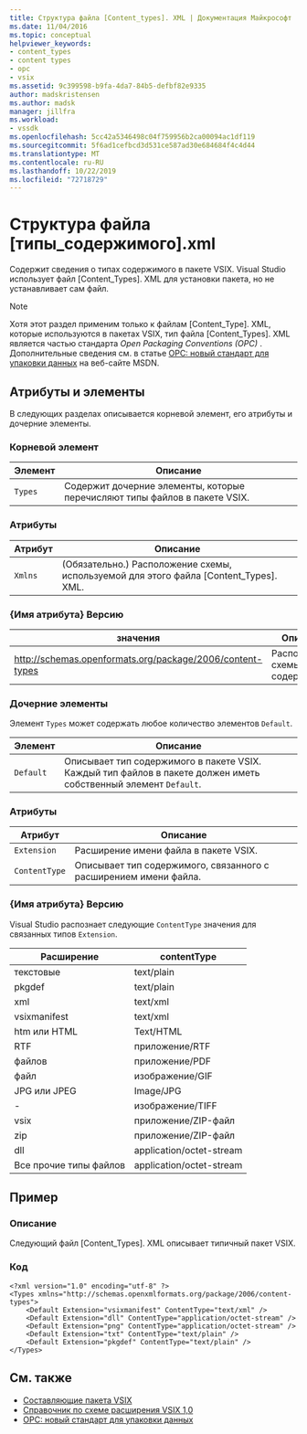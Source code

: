 ```yaml
---
title: Структура файла [Content_types]. XML | Документация Майкрософт
ms.date: 11/04/2016
ms.topic: conceptual
helpviewer_keywords:
- content_types
- content types
- opc
- vsix
ms.assetid: 9c399598-b9fa-4da7-84b5-defbf82e9335
author: madskristensen
ms.author: madsk
manager: jillfra
ms.workload:
- vssdk
ms.openlocfilehash: 5cc42a5346498c04f759956b2ca00094ac1df119
ms.sourcegitcommit: 5f6ad1cefbcd3d531ce587ad30e684684f4c4d44
ms.translationtype: MT
ms.contentlocale: ru-RU
ms.lasthandoff: 10/22/2019
ms.locfileid: "72718729"
---
```

# <a name="the-structure-of-the-content_typesxml-file"></a>Структура файла [типы_содержимого].xml
Содержит сведения о типах содержимого в пакете VSIX. Visual Studio использует файл [Content_Types]. XML для установки пакета, но не устанавливает сам файл.

> [!NOTE]
> Хотя этот раздел применим только к файлам [Content_Type]. XML, которые используются в пакетах VSIX, тип файла [Content_Types]. XML является частью стандарта *Open Packaging Conventions (OPC)* . Дополнительные сведения см. в статье [OPC: новый стандарт для упаковки данных](http://go.microsoft.com/fwlink/?LinkID=148207) на веб-сайте MSDN.

## <a name="attributes-and-elements"></a>Атрибуты и элементы
 В следующих разделах описывается корневой элемент, его атрибуты и дочерние элементы.

### <a name="root-element"></a>Корневой элемент

|Элемент|Описание|
|-------------|-----------------|
|`Types`|Содержит дочерние элементы, которые перечисляют типы файлов в пакете VSIX.|

### <a name="attributes"></a>Атрибуты

|Атрибут|Описание|
|---------------|-----------------|
|`Xmlns`|(Обязательно.) Расположение схемы, используемой для этого файла [Content_Types]. XML.|

### <a name="attribute-name-attribute"></a>{Имя атрибута} Версию

| значения | Описание |
| - | - |
| http://schemas.openformats.org/package/2006/content-types | Расположение схемы типов содержимого. |

### <a name="child-elements"></a>Дочерние элементы
 Элемент `Types` может содержать любое количество элементов `Default`.

|Элемент|Описание|
|-------------|-----------------|
|`Default`|Описывает тип содержимого в пакете VSIX. Каждый тип файлов в пакете должен иметь собственный элемент `Default`.|

### <a name="attributes"></a>Атрибуты

|Атрибут|Описание|
|---------------|-----------------|
|`Extension`|Расширение имени файла в пакете VSIX.|
|`ContentType`|Описывает тип содержимого, связанного с расширением имени файла.|

### <a name="attribute-name-attribute"></a>{Имя атрибута} Версию
 Visual Studio распознает следующие `ContentType` значения для связанных типов `Extension`.

|Расширение|contentType|
|---------------|-----------------|
|текстовые|text/plain|
|pkgdef|text/plain|
|xml|text/xml|
|vsixmanifest|text/xml|
|htm или HTML|Text/HTML|
|RTF|приложение/RTF|
|файлов|приложение/PDF|
|файл|изображение/GIF|
|JPG или JPEG|Image/JPG|
|-|изображение/TIFF|
|vsix|приложение/ZIP-файл|
|zip|приложение/ZIP-файл|
|dll|application/octet-stream|
|Все прочие типы файлов|application/octet-stream|

## <a name="example"></a>Пример

### <a name="description"></a>Описание
 Следующий файл [Content_Types]. XML описывает типичный пакет VSIX.

### <a name="code"></a>Код

```
<?xml version="1.0" encoding="utf-8" ?>
<Types xmlns="http://schemas.openxmlformats.org/package/2006/content-types">
    <Default Extension="vsixmanifest" ContentType="text/xml" />
    <Default Extension="dll" ContentType="application/octet-stream" />
    <Default Extension="png" ContentType="application/octet-stream" />
    <Default Extension="txt" ContentType="text/plain" />
    <Default Extension="pkgdef" ContentType="text/plain" />
</Types>
```

## <a name="see-also"></a>См. также
- [Составляющие пакета VSIX](../extensibility/anatomy-of-a-vsix-package.md)
- [Справочник по схеме расширения VSIX 1,0](https://msdn.microsoft.com/library/76e410ec-b1fb-4652-ac98-4a4c52e09a2b)
- [OPC: новый стандарт для упаковки данных](http://go.microsoft.com/fwlink/?LinkID=148207)